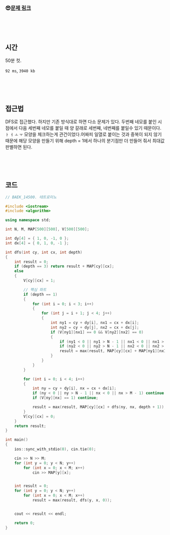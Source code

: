 

### &#128526;[문제 링크](https://www.acmicpc.net/problem/14500)

<br>

<br>

<br>

## 시간

50분 컷.

`92 ms`, `3940 kb`

<br>

<br>

<br>

## 접근법

DFS로 접근했다. 하지만 기존 방식대로 하면 다소 문제가 있다. 두번째 네모를 붙인 시점에서 다음 세번째 네모를 붙일 때 양 갈래로 세번째, 네번째를 붙일수 있기 때문이다. `ㅏ` `ㅓ` `ㅗ` `ㅜ` 모양을 체크하는게 관건이었다.어짜피 일열로 붙이는 것과 중복이 되지 않기 때문에 해당 모양을 만들기 위해 depth = 1에서 하나의 분기점만 더 만들어 줘서 최대값 판별하면 된다.

<br>

<br>

<br>

## 코드

```cpp
// BAEK_14500. 테트로미노

#include <iostream>
#include <algorithm>

using namespace std;

int N, M, MAP[500][500], V[500][500];

int dy[4] = { 1, 0, -1, 0 };
int dx[4] = { 0, 1, 0, -1 };

int dfs(int cy, int cx, int depth)
{
	int result = 0;
	if (depth == 3) return result + MAP[cy][cx];
	else
	{
		V[cy][cx] = 1;

        // 핵심 파트
		if (depth == 1)
		{
			for (int i = 0; i < 3; i++)
			{
				for (int j = i + 1; j < 4; j++)
				{
					int ny1 = cy + dy[i], nx1 = cx + dx[i];
					int ny2 = cy + dy[j], nx2 = cx + dx[j];
					if (V[ny1][nx1] == 0 && V[ny2][nx2] == 0)
					{
						if (ny1 < 0 || ny1 > N - 1 || nx1 < 0 || nx1 > M - 1) continue;
						if (ny2 < 0 || ny2 > N - 1 || nx2 < 0 || nx2 > M - 1) continue;
						result = max(result, MAP[cy][cx] + MAP[ny1][nx1] + MAP[ny2][nx2]);
					}
				}
			}
		}

		for (int i = 0; i < 4; i++)
		{
			int ny = cy + dy[i], nx = cx + dx[i];
			if (ny < 0 || ny > N - 1 || nx < 0 || nx > M - 1) continue;
			if (V[ny][nx] == 1) continue;

			result = max(result, MAP[cy][cx] + dfs(ny, nx, depth + 1));
		}
		V[cy][cx] = 0;
	}
	return result;
}

int main()
{
	ios::sync_with_stdio(0), cin.tie(0);

	cin >> N >> M;
	for (int y = 0; y < N; y++)
		for (int x = 0; x < M; x++)
			cin >> MAP[y][x];


	int result = 0;
	for (int y = 0; y < N; y++)
		for (int x = 0; x < M; x++)
			result = max(result, dfs(y, x, 0));


	cout << result << endl;

	return 0;
}

```

<br>

<br>

<br>

